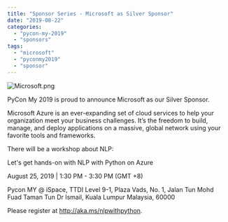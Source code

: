 ```yaml
---
title: "Sponsor Series - Microsoft as Silver Sponsor"
date: "2019-08-22"
categories:
  - "pycon-my-2019"
  - "sponsors"
tags:
  - "microsoft"
  - "pyconmy2019"
  - "sponsor"
---
```


![Microsoft.png](/archived-images/microsoft.png)

PyCon My 2019 is proud to announce Microsoft as our Silver Sponsor.

Microsoft Azure is an ever-expanding set of cloud services to help your organization meet your business challenges. It’s the freedom to build, manage, and deploy applications on a massive, global network using your favorite tools and frameworks.

There will be a workshop about NLP:

Let's get hands-on with NLP with Python on Azure

August 25, 2019 | 1:30 PM - 3:30 PM (GMT +8)

Pycon MY @ iSpace, TTDI Level 9-1, Plaza Vads, No. 1, Jalan Tun Mohd Fuad Taman Tun Dr Ismail, Kuala Lumpur Malaysia, 60000

Please register at http://aka.ms/nlpwithpython.
